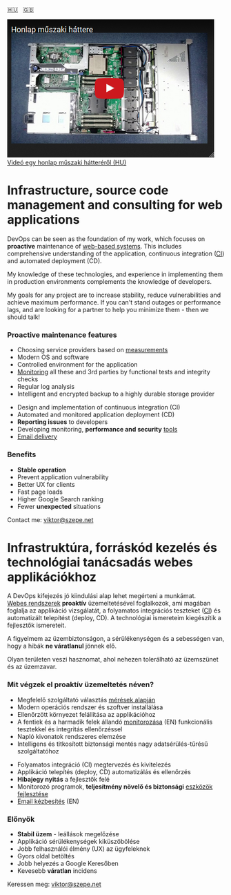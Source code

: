 [:hungary:](#hu)&nbsp;&nbsp;&nbsp;[:uk:](#en)

[![Honlap műszaki háttere](/Honlap-műszaki-háttere.png)  
Videó egy honlap műszaki hátteréről (HU)](https://www.youtube.com/watch?v=dGi6O9naiN8)

# <a name="en"></a>Infrastructure, source code management and consulting for web applications

DevOps can be seen as the foundation of my work,
which focuses on **proactive** maintenance of
[web-based systems](https://github.com/szepeviktor/debian-server-tools/blob/master/webserver/PHP-development.md).
This&nbsp;includes comprehensive understanding of the application,
continuous integration ([CI](/webserver/Continuous-integration-Continuous-delivery.md)) and automated deployment (CD).

My knowledge of these technologies,
and experience in implementing them in production environments
complements the knowledge of developers.

My goals for any project are to increase stability,
reduce vulnerabilities and achieve maximum performance.
If you can't stand outages or performance lags,
and are looking for a partner to help you minimize them -
then we should talk!

### Proactive maintenance features

- Choosing service providers based on [measurements](https://github.com/szepeviktor/wordpress-speedtest)
- Modern OS and software
- Controlled environment for the application
- [Monitoring](/monitoring/README.md) all these and 3rd parties by functional tests and integrity checks
- Regular log analysis
- Intelligent and encrypted backup to a highly durable storage provider

* Design and implementation of continuous integration (CI)
* Automated and monitored application deployment (CD)
* **Reporting issues** to developers
* Developing monitoring, **performance and security** [tools](https://github.com/szepeviktor/)
* [Email delivery](https://github.com/szepeviktor/debian-server-tools/blob/master/mail/README.md)

### Benefits

- **Stable operation**
- Prevent application vulnerability
- Better UX for clients
- Fast page loads
- Higher Google Search ranking
- Fewer **unexpected** situations

Contact me: viktor@szepe.net



# <a name="hu"></a>Infrastruktúra, forráskód kezelés és technológiai tanácsadás webes applikációkhoz

A DevOps kifejezés jó kiindulási alap lehet megérteni a munkámat.  
[Webes rendszerek](https://github.com/szepeviktor/debian-server-tools/blob/master/webserver/PHP-development.md)
**proaktív** üzemeltetésével foglalkozok, ami magában foglalja az applikáció vizsgálatát,
a folyamatos integrációs teszteket ([CI](/webserver/Continuous-integration-Continuous-delivery.md))
és automatizált telepítést (deploy, CD).
A&nbsp;technológiai ismereteim kiegészítik a fejlesztők ismereteit.

A figyelmem az üzembiztonságon, a sérülékenységen és a sebességen van,
hogy a hibák **ne váratlanul** jönnek elő.

Olyan területen veszi hasznomat, ahol nehezen tolerálható az üzemszünet és az üzemzavar.

### Mit végzek el proaktív üzemeltetés néven?

- Megfelelő szolgáltató választás [mérések alapján](https://github.com/szepeviktor/wordpress-speedtest)
- Modern operációs rendszer és szoftver installálása
- Ellenőrzött környezet felállítása az applikációhoz
- A fentiek és a harmadik felek állandó [monitorozása](/monitoring/README.md) (EN)
  funkcionális tesztekkel és integritás ellenőrzéssel
- Napló kivonatok rendszeres elemzése
- Intelligens és titkosított biztonsági mentés nagy adatsérülés-tűrésű szolgáltatóhoz

* Folyamatos integráció (CI) megtervezés és kivitelezés
* Applikáció telepítés (deploy, CD) automatizálás és ellenőrzés
* **Hibajegy nyitás** a fejlesztők felé
* Monitorozó programok, **teljesítmény növelő és biztonsági** [eszközök fejlesztése](https://github.com/szepeviktor/)
* [Email kézbesítés](https://github.com/szepeviktor/debian-server-tools/blob/master/mail/README.md) (EN)

### Előnyök

- **Stabil üzem** - leállások megelőzése
- Applikáció sérülékenységek kiküszöbölése
- Jobb felhasználói élmény (UX) az ügyfeleknek
- Gyors oldal betöltés
- Jobb helyezés a Google Keresőben
- Kevesebb **váratlan** incidens

Keressen meg: viktor@szepe.net
